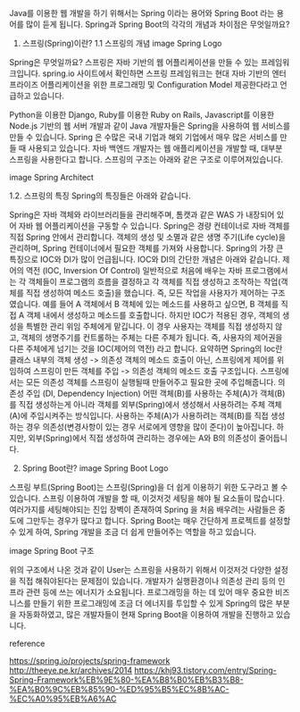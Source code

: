 Java를 이용한 웹 개발을 하기 위해서는 Spring 이라는 용어와 Spring Boot 라는 용어를 많이 듣게 됩니다. Spring과 Spring Boot의 각각의 개념과 차이점은 무엇일까요?

1. 스프링(Spring)이란?
   1.1 스프링의 개념
   image
   Spring Logo

Spring은 무엇일까요? 스프링은 자바 기반의 웹 어플리케이션을 만들 수 있는 프레임워크입니다. spring.io 사이트에서 확인하면 스프링 프레임워크는 현대 자바 기반의 엔터프라이즈 어플리케이션을 위한 프로그래밍
및 Configuration Model 제공한다라고 언급하고 있습니다.

Python을 이용한 Django, Ruby를 이용한 Ruby on Rails, Javascript를 이용한 Node.js 기반의 웹 서버 개발과 같이 Java 개발자들은 Spring을 사용하여 웹 서비스를 만들 수
있습니다. Spring 은 수많은 국내 기업과 해외 기업에서 매우 많은 서비스를 만들 때 사용되고 있습니다. 자바 백엔드 개발자는 웹 애플리케이션을 개발할 때, 대부분 스프링을 사용한다고 합니다. 스프링의 구조는
아래와 같은 구조로 이루어져있습니다.

image
Spring Architect

1.2. 스프링의 특징
Spring의 특징들은 아래와 같습니다.

Spring은 자바 객체와 라이브러리들을 관리해주며, 톰캣과 같은 WAS 가 내장되어 있어 자바 웹 어플리케이션을 구동할 수 있습니다.
Spring은 경량 컨테이너로 자바 객체를 직접 Spring 안에서 관리합니다. 객체의 생성 및 소멸과 같은 생명 주기(Life cycle)을 관리하며, Spring 컨테이너에서 필요한 객체를 가져와 사용합니다.
Spring의 가장 큰 특징으로 IOC와 DI가 많이 언급됩니다. IOC와 DI의 간단한 개념은 아래와 같습니다.
제어의 역전 (IOC, Inversion Of Control)
일반적으로 처음에 배우는 자바 프로그램에서는 각 객체들이 프로그램의 흐름을 결정하고 각 객체를 직접 생성하고 조작하는 작업(객체를 직접 생성하여 메소드 호출)을 했습니다. 즉, 모든 작업을 사용자가 제어하는
구조였습니다. 예를 들어 A 객체에서 B 객체에 있는 메소드를 사용하고 싶으면, B 객체를 직접 A 객체 내에서 생성하고 메소드를 호출합니다.
하지만 IOC가 적용된 경우, 객체의 생성을 특별한 관리 위임 주체에게 맡깁니다. 이 경우 사용자는 객체를 직접 생성하지 않고, 객체의 생명주기를 컨트롤하는 주체는 다른 주체가 됩니다. 즉, 사용자의 제어권을 다른
주체에게 넘기는 것을 IOC(제어의 역전) 라고 합니다.
요약하면 Spring의 Ioc란 클래스 내부의 객체 생성 -> 의존성 객체의 메소드 호출이 아닌, 스프링에게 제어를 위임하여 스프링이 만든 객체를 주입 -> 의존성 객체의 메소드 호출 구조입니다. 스프링에서는 모든
의존성 객체를 스프링이 실행될때 만들어주고 필요한 곳에 주입해줍니다.
의존성 주입 (DI, Dependency Injection)
어떤 객체(B)를 사용하는 주체(A)가 객체(B)를 직접 생성하는게 아니라 객체를 외부(Spring)에서 생성해서 사용하려는 주체 객체(A)에 주입시켜주는 방식입니다. 사용하는 주체(A)가 사용하려는 객체(B)를
직접 생성하는 경우 의존성(변경사항이 있는 경우 서로에게 영향을 많이 준다)이 높아집니다. 하지만, 외부(Spring)에서 직접 생성하여 관리하는 경우에는 A와 B의 의존성이 줄어듭니다.

2. Spring Boot란?
   image
   Spring Boot Logo

스프링 부트(Spring Boot)는 스프링(Spring)을 더 쉽게 이용하기 위한 도구라고 볼 수 있습니다. 스프링 이용하여 개발을 할 때, 이것저것 세팅을 해야 될 요소들이 많습니다. 여러가지를 세팅해야되는 진입
장벽이 존재하여 Spring 을 처음 배우려는 사람들은 중도에 그만두는 경우가 많다고 합니다. Spring Boot는 매우 간단하게 프로젝트를 설정할 수 있게 하여, Spring 개발을 조금 더 쉽게 만들어주는
역할을 하고 있습니다.

image
Spring Boot 구조

위의 구조에서 나온 것과 같이 User는 스프링을 사용하기 위해서 이것저것 다양한 설정을 직접 해줘야된다는 문제점이 있습니다. 개발자가 실행환경이나 의존성 관리 등의 인프라 관련 등에 쓰는 에너지가 소요됩니다.
프로그래밍을 하는 데 있어 매우 중요한 비즈니스를 만들기 위한 프로그래밍에 조금 더 에너지를 투입할 수 있게 Spring의 많은 부분을 자동화하였고, 많은 개발자들이 현재 Spring Boot을 이용하여 개발을
진행하고 있습니다.

reference

https://spring.io/projects/spring-framework
http://theeye.pe.kr/archives/2014
https://khj93.tistory.com/entry/Spring-Spring-Framework%EB%9E%80-%EA%B8%B0%EB%B3%B8-%EA%B0%9C%EB%85%90-%ED%95%B5%EC%8B%AC-%EC%A0%95%EB%A6%AC
